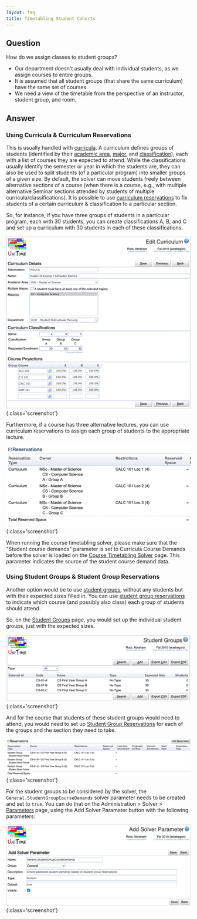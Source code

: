 ```yaml
---
layout: faq
title: Timetabling Student Cohorts
---
```


## Question

How do we assign classes to student groups?

* Our department doesn't usually deal with individual students, as we assign courses to entire groups.
* It is assumed that all student groups (that share the same curriculum) have the same set of courses.
* We need a view of the timetable from the perspective of an instructor, student group, and room.

## Answer

### Using Curricula & Curriculum Reservations 
This is usually handled with [curricula](../curricula). A curriculum defines groups of students (identified by their [academic area](../academic-areas), [major](../majors), and [classification](../academic-classifications)), each with a list of courses they are expected to attend. While the classifications usually identify the semester or year in which the students are, they can also be used to split students (of a particular program) into smaller groups of a given size. By default, the solver can move students freely between alternative sections of a course (when there is a course, e.g., with multiple alternative Seminar sections attended by students of multiple curricula/classifications). It is possible to use [curriculum reservations](../reservations) to fix students of a certain curriculum & classification to a particular section.

So, for instance, if you have three groups of students in a particular program, each with 30 students, you can create classifications A, B, and C and set up a curriculum with 30 students in each of these classifications.

![Timetabling Student Cohorts](images/timetabling-student-cohorts-1.png){:class='screenshot'}

Furthermore, if a course has three alternative lectures, you can use curriculum reservations to assign each group of students to the appropriate lecture.

![Timetabling Student Cohorts](images/timetabling-student-cohorts-2.png){:class='screenshot'}

When running the course timetabling solver, please make sure that the "Student course demands" parameter is set to Curricula Course Demands before the solver is loaded on the [Course Timetabling Solver](../course-timetabling-solver) page. This parameter indicates the source of the student course demand data. 

### Using Student Groups & Student Group Reservations

Another option would be to use [student groups](../student-groups), without any students but with their expected sizes filled in. You can use [student group reservations](../reservations) to indicate which course (and possibly also class) each group of students should attend.

So, on the [Student Groups](../student-groups) page, you would set up the individual student groups, just with the expected sizes.

![Timetabling Student Cohorts](images/timetabling-student-cohorts-4.png){:class='screenshot'}

And for the course that students of these student groups would need to attend, you would need to set up [Student Group Reservations](../reservations) for each of the groups and the section they need to take.

![Timetabling Student Cohorts](images/timetabling-student-cohorts-5.png){:class='screenshot'}

For the student groups to be considered by the solver, the `General.StudentGroupCourseDemands` solver parameter needs to be created and set to `true`. You can do that on the Administration > Solver > [Parameters](../solver-parameters) page, using the Add Solver Parameter button with the following parameters:

![Timetabling Student Cohorts](images/timetabling-student-cohorts-3.png){:class='screenshot'}